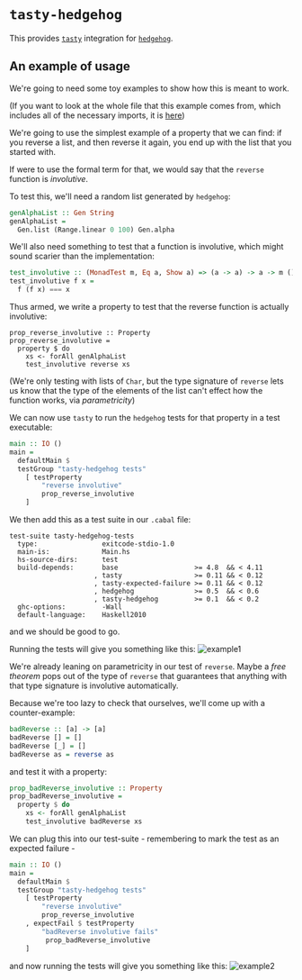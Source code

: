 
# `tasty-hedgehog`

This provides [`tasty`]( https://hackage.haskell.org/package/tasty) integration for [`hedgehog`]( https://hackage.haskell.org/package/hedgehog).

## An example of usage

We're going to need some toy examples to show how this is meant to work.

(If you want to look at the whole file that this example comes from, which includes all of the necessary imports, it is [here](https://github.com/qfpl/tasty-hedgehog/blob/master/test/Main.hs))

We're going to use the simplest example of a property that we can find: if you reverse a list, and then reverse it again, you end up with the list that you started with.

If were to use the formal term for that, we would say that the `reverse` function is _involutive_.

To test this, we'll need a random list generated by `hedgehog`:
```haskell
genAlphaList :: Gen String
genAlphaList =
  Gen.list (Range.linear 0 100) Gen.alpha
```

We'll also need something to test that a function is involutive, which might sound scarier than the implementation:
```haskell
test_involutive :: (MonadTest m, Eq a, Show a) => (a -> a) -> a -> m ()
test_involutive f x =
  f (f x) === x
```

Thus armed, we write a property to test that the reverse function is actually involutive:
```
prop_reverse_involutive :: Property
prop_reverse_involutive =
  property $ do
    xs <- forAll genAlphaList
    test_involutive reverse xs
```

(We're only testing with lists of `Char`, but the type signature of `reverse` lets us know that the type of the elements of the list can't effect how the function works, via _parametricity_)

We can now use `tasty` to run the `hedgehog` tests for that property in a test executable:
```haskell
main :: IO ()
main =
  defaultMain $
  testGroup "tasty-hedgehog tests"
    [ testProperty
        "reverse involutive"
        prop_reverse_involutive
    ]
```

We then add this as a test suite in our `.cabal` file:
```
test-suite tasty-hedgehog-tests
  type:                exitcode-stdio-1.0
  main-is:             Main.hs
  hs-source-dirs:      test
  build-depends:       base                   >= 4.8  && < 4.11
                     , tasty                  >= 0.11 && < 0.12
                     , tasty-expected-failure >= 0.11 && < 0.12
                     , hedgehog               >= 0.5  && < 0.6
                     , tasty-hedgehog         >= 0.1  && < 0.2
  ghc-options:         -Wall
  default-language:    Haskell2010
```
and we should be good to go.

Running the tests will give you something like this:
![example1](https://github.com/qfpl/tasty-hedgehog/blob/master/images/example1.png)

We're already leaning on parametricity in our test of `reverse`.
Maybe a _free theorem_ pops out of the type of `reverse` that guarantees that anything with that type signature is involutive automatically.

Because we're too lazy to check that ourselves, we'll come up with a counter-example:
```haskell
badReverse :: [a] -> [a]
badReverse [] = []
badReverse [_] = []
badReverse as = reverse as
```
and test it with a property:
```haskell
prop_badReverse_involutive :: Property
prop_badReverse_involutive =
  property $ do
    xs <- forAll genAlphaList
    test_involutive badReverse xs
```

We can plug this into our test-suite - remembering to mark the test as an expected failure -
```haskell
main :: IO ()
main =
  defaultMain $
  testGroup "tasty-hedgehog tests"
    [ testProperty
        "reverse involutive"
        prop_reverse_involutive
    , expectFail $ testProperty
        "badReverse involutive fails"
         prop_badReverse_involutive
    ]
```
and now running the tests will give you something like this:
![example2](https://github.com/qfpl/tasty-hedgehog/blob/master/images/example2.png)
